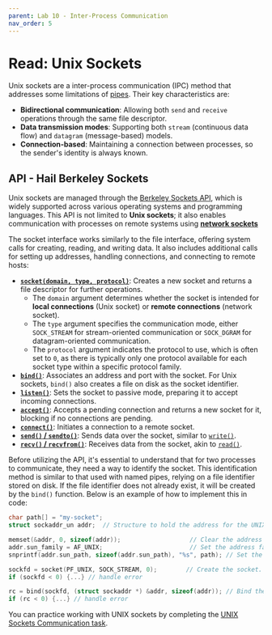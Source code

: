 ```yaml
---
parent: Lab 10 - Inter-Process Communication
nav_order: 5
---
```


# Read: Unix Sockets

Unix sockets are a inter-process communication (IPC) method that addresses some limitations of [pipes](lab9.md#pipes).
Their key characteristics are:

- **Bidirectional communication**: Allowing both `send` and `receive` operations through the same file descriptor.
- **Data transmission modes**: Supporting both `stream` (continuous data flow) and `datagram` (message-based) models.
- **Connection-based**: Maintaining a connection between processes, so the sender's identity is always known.

## API - Hail Berkeley Sockets

Unix sockets are managed through the [Berkeley Sockets API](https://en.wikipedia.org/wiki/Berkeley_sockets), which is widely supported across various operating systems and programming languages.
This API is not limited to **Unix sockets**; it also enables communication with processes on remote systems using [**network sockets**](lab10.md#network-sockets)

The socket interface works similarly to the file interface, offering system calls for creating, reading, and writing data.
It also includes additional calls for setting up addresses, handling connections, and connecting to remote hosts:

- **[`socket(domain, type, protocol)`](https://man7.org/linux/man-pages/man2/socket.2.html)**: Creates a new socket and returns a file descriptor for further operations.
  - The `domain` argument determines whether the socket is intended for **local connections** (Unix socket) or **remote connections** (network socket).
  - The `type` argument specifies the communication mode, either `SOCK_STREAM` for stream-oriented communication or `SOCK_DGRAM` for datagram-oriented communication.
  - The `protocol` argument indicates the protocol to use, which is often set to `0`, as there is typically only one protocol available for each socket type within a specific protocol family.
- **[`bind()`](https://man7.org/linux/man-pages/man2/bind.2.html)**: Associates an address and port with the socket.
  For Unix sockets, `bind()` also creates a file on disk as the socket identifier.
- **[`listen()`](https://man7.org/linux/man-pages/man2/listen.2.html)**: Sets the socket to passive mode, preparing it to accept incoming connections.
- **[`accept()`](https://man7.org/linux/man-pages/man2/accept.2.html)**: Accepts a pending connection and returns a new socket for it, blocking if no connections are pending.
- **[`connect()`](https://man7.org/linux/man-pages/man2/connect.2.html)**: Initiates a connection to a remote socket.
- **[`send()` / `sendto()`](https://man7.org/linux/man-pages/man2/send.2.html)**: Sends data over the socket, similar to [`write()`](https://man7.org/linux/man-pages/man2/write.2.html).
- **[`recv()` / `recvfrom()`](https://man7.org/linux/man-pages/man2/recv.2.html)**: Receives data from the socket, akin to [`read()`](https://man7.org/linux/man-pages/man2/read.2.html).

Before utilizing the API, it's essential to understand that for two processes to communicate, they need a way to identify the socket.
This identification method is similar to that used with named pipes, relying on a file identifier stored on disk.
If the file identifier does not already exist, it will be created by the `bind()` function.
Below is an example of how to implement this in code:

```c
char path[] = "my-socket";
struct sockaddr_un addr;  // Structure to hold the address for the UNIX socket.

memset(&addr, 0, sizeof(addr));                   // Clear the address structure.
addr.sun_family = AF_UNIX;                        // Set the address family.
snprintf(addr.sun_path, sizeof(addr.sun_path), "%s", path); // Set the path.

sockfd = socket(PF_UNIX, SOCK_STREAM, 0);        // Create the socket.
if (sockfd < 0) {...} // handle error

rc = bind(sockfd, (struct sockaddr *) &addr, sizeof(addr)); // Bind the socket.
if (rc < 0) {...} // handle error
```

You can practice working with UNIX sockets by completing the [UNIX Sockets Communication task](lab10.md#task-unix-socket-communication).

